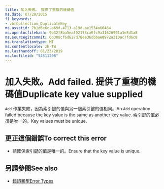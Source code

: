 ```yaml
---
title: 加入失敗。 提供了重複的機碼值
ms.date: 07/20/2015
f1_keywords:
- vbrCollection_DuplicateKey
ms.assetid: 7b1d6e6c-a69d-4713-a19d-ae1534a60464
ms.openlocfilehash: 9b32f8ba5eaf92173ca0fc9a31626991a1e8d1a8
ms.sourcegitcommit: 6b308cf6d627d78ee36dbbae8972a310ac7fd6c8
ms.translationtype: MT
ms.contentlocale: zh-TW
ms.lasthandoff: 01/23/2019
ms.locfileid: "54511208"
---
```

# <a name="add-failed-duplicate-key-value-supplied"></a><span data-ttu-id="b3dab-103">加入失敗。</span><span class="sxs-lookup"><span data-stu-id="b3dab-103">Add failed.</span></span> <span data-ttu-id="b3dab-104">提供了重複的機碼值</span><span class="sxs-lookup"><span data-stu-id="b3dab-104">Duplicate key value supplied</span></span>
<span data-ttu-id="b3dab-105">`Add` 作業失敗，因為索引鍵的值與另一個索引鍵的值相同。</span><span class="sxs-lookup"><span data-stu-id="b3dab-105">An `Add` operation failed because the key value is the same as another key value.</span></span> <span data-ttu-id="b3dab-106">索引鍵的值必須是唯一的。</span><span class="sxs-lookup"><span data-stu-id="b3dab-106">Key values must be unique.</span></span>  
  
## <a name="to-correct-this-error"></a><span data-ttu-id="b3dab-107">更正這個錯誤</span><span class="sxs-lookup"><span data-stu-id="b3dab-107">To correct this error</span></span>  
  
-   <span data-ttu-id="b3dab-108">請確保索引鍵的值是唯一的。</span><span class="sxs-lookup"><span data-stu-id="b3dab-108">Ensure that the key value is unique.</span></span>  
  
## <a name="see-also"></a><span data-ttu-id="b3dab-109">另請參閱</span><span class="sxs-lookup"><span data-stu-id="b3dab-109">See also</span></span>
- [<span data-ttu-id="b3dab-110">錯誤類型</span><span class="sxs-lookup"><span data-stu-id="b3dab-110">Error Types</span></span>](../../visual-basic/programming-guide/language-features/error-types.md)
